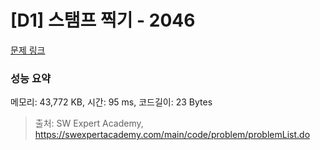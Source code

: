 # [D1] 스탬프 찍기 - 2046 

[문제 링크](https://swexpertacademy.com/main/code/problem/problemDetail.do?contestProbId=AV5QKdT6AyYDFAUq) 

### 성능 요약

메모리: 43,772 KB, 시간: 95 ms, 코드길이: 23 Bytes



> 출처: SW Expert Academy, https://swexpertacademy.com/main/code/problem/problemList.do